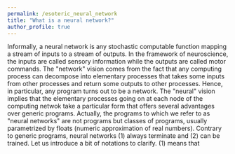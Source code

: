 ```yaml
---
permalink: /esoteric_neural_network
title: "What is a neural network?"
author_profile: true
---
```


Informally, a neural network is any stochastic computable function mapping a stream of inputs to a stream of outputs.
In the framework of neuroscience, the inputs are called sensory information while the outputs are called motor commands.
The "network" vision comes from the fact that any computing process can decompose into elementary processes that takes some inputs from other processes and return some outputs to other processes.
Hence, in particular, any program turns out to be a network.
The "neural" vision implies that the elementary processes going on at each node of the computing netwok take a particular form that offers several advantages over generic programs.
Actually, the programs to which we refer to as "neural networks" are not programs but classes of programs, usually parametrized by floats (numeric approximation of real numbers).
Contrary to generic programs, neural networks (1) always terminate and (2) can be trained.
Let us introduce a bit of notations to clarify.
(1) means that
